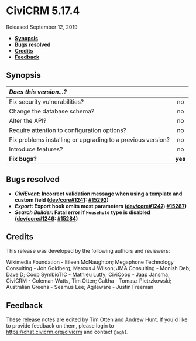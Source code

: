 # CiviCRM 5.17.4

Released September 12, 2019

- **[Synopsis](#synopsis)**
- **[Bugs resolved](#bugs)**
- **[Credits](#credits)**
- **[Feedback](#feedback)**

## <a name="synopsis"></a>Synopsis

| *Does this version...?*                                         |         |
|:--------------------------------------------------------------- |:-------:|
| Fix security vulnerabilities?                                   |   no    |
| Change the database schema?                                     |   no    |
| Alter the API?                                                  |   no    |
| Require attention to configuration options?                     |   no    |
| Fix problems installing or upgrading to a previous version?     |   no    |
| Introduce features?                                             |   no    |
| **Fix bugs?**                                                   | **yes** |

## <a name="bugs"></a>Bugs resolved

- **_CiviEvent_: Incorrect validation message when using a template and custom field ([dev/core#1241](https://lab.civicrm.org/dev/core/issues/1241): [#15292](https://github.com/civicrm/civicrm-core/pull/15292))**
- **_Export_: Export hook omits most parameters ([dev/core#1247](https://lab.civicrm.org/dev/core/issues/1247): [#15287](https://github.com/civicrm/civicrm-core/pull/15287))**
- **_Search Builder_: Fatal error if `Household` type is disabled ([dev/core#1246](https://lab.civicrm.org/dev/core/issues/1246): [#15284](https://github.com/civicrm/civicrm-core/pull/15284))**

## <a name="credits"></a>Credits

This release was developed by the following authors and reviewers:

Wikimedia Foundation - Eileen McNaughton; Megaphone Technology Consulting -
Jon Goldberg; Marcus J Wilson; JMA Consulting - Monish Deb; Dave D; Coop
SymbioTIC - Mathieu Lutfy; CiviCoop - Jaap Jansma; CiviCRM - Coleman Watts,
Tim Otten; Caltha - Tomasz Pietrzkowski; Australian Greens - Seamus Lee;
Agileware - Justin Freeman

## <a name="feedback"></a>Feedback

These release notes are edited by Tim Otten and Andrew Hunt.  If you'd like to
provide feedback on them, please login to https://chat.civicrm.org/civicrm and
contact `@agh1`.
